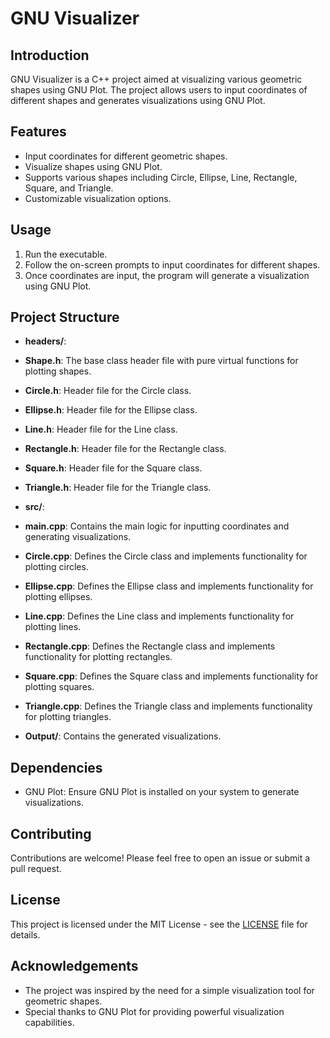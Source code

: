 # GNU Visualizer

## Introduction
GNU Visualizer is a C++ project aimed at visualizing various geometric shapes using GNU Plot. The project allows users to input coordinates of different shapes and generates visualizations using GNU Plot.

## Features
- Input coordinates for different geometric shapes.
- Visualize shapes using GNU Plot.
- Supports various shapes including Circle, Ellipse, Line, Rectangle, Square, and Triangle.
- Customizable visualization options.


## Usage
1. Run the executable.
2. Follow the on-screen prompts to input coordinates for different shapes.
3. Once coordinates are input, the program will generate a visualization using GNU Plot.

## Project Structure
- **headers/**:
- **Shape.h**: The base class header file with pure virtual functions for plotting shapes.
- **Circle.h**: Header file for the Circle class.
- **Ellipse.h**: Header file for the Ellipse class.
- **Line.h**: Header file for the Line class.
- **Rectangle.h**: Header file for the Rectangle class.
- **Square.h**: Header file for the Square class.
- **Triangle.h**: Header file for the Triangle class.

- **src/**:
- **main.cpp**: Contains the main logic for inputting coordinates and generating visualizations.
- **Circle.cpp**: Defines the Circle class and implements functionality for plotting circles.
- **Ellipse.cpp**: Defines the Ellipse class and implements functionality for plotting ellipses.
- **Line.cpp**: Defines the Line class and implements functionality for plotting lines.
- **Rectangle.cpp**: Defines the Rectangle class and implements functionality for plotting rectangles.
- **Square.cpp**: Defines the Square class and implements functionality for plotting squares.
- **Triangle.cpp**: Defines the Triangle class and implements functionality for plotting triangles.
- **Output/**: Contains the generated visualizations.

## Dependencies
- GNU Plot: Ensure GNU Plot is installed on your system to generate visualizations.

## Contributing
Contributions are welcome! Please feel free to open an issue or submit a pull request.

## License
This project is licensed under the MIT License - see the [LICENSE](LICENSE) file for details.

## Acknowledgements
- The project was inspired by the need for a simple visualization tool for geometric shapes.
- Special thanks to GNU Plot for providing powerful visualization capabilities.

